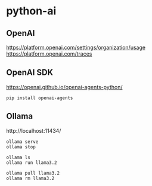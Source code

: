 # python-ai

## OpenAI

https://platform.openai.com/settings/organization/usage
https://platform.openai.com/traces

## OpenAI SDK

https://openai.github.io/openai-agents-python/
```
pip install openai-agents
```

## Ollama

http://localhost:11434/

```
ollama serve
ollama stop

ollama ls
ollama run llama3.2

ollama pull llama3.2
ollama rm llama3.2
```